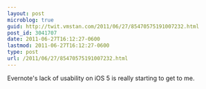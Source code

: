 ```yaml
---
layout: post
microblog: true
guid: http://twit.vmstan.com/2011/06/27/85470575191007232.html
post_id: 3041707
date: 2011-06-27T16:12:27-0600
lastmod: 2011-06-27T16:12:27-0600
type: post
url: /2011/06/27/85470575191007232.html
---
```

Evernote's lack of usability on iOS 5 is really starting to get to me.
